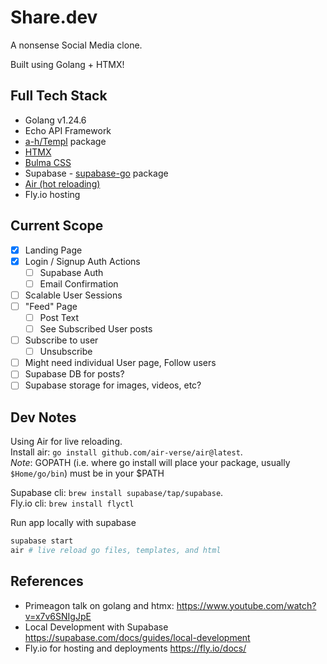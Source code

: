 # Share.dev

A nonsense Social Media clone.

Built using Golang + HTMX!

## Full Tech Stack

- Golang v1.24.6
- Echo API Framework
- [a-h/Templ](https://github.com/a-h/templ) package
- [HTMX](https://github.com/bigskysoftware/htmx)
- [Bulma CSS](https://github.com/jgthms/bulma)
- Supabase - [supabase-go](https://github.com/supabase-community/supabase-go) package
- [Air (hot reloading)](https://github.com/air-verse/air)
- Fly.io hosting

## Current Scope

- [x] Landing Page
- [x] Login / Signup Auth Actions
  - [ ] Supabase Auth
  - [ ] Email Confirmation
- [ ] Scalable User Sessions
- [ ] "Feed" Page
  - [ ] Post Text
  - [ ] See Subscribed User posts
- [ ] Subscribe to user
  - [ ] Unsubscribe
- [ ] Might need individual User page, Follow users
- [ ] Supabase DB for posts?
- [ ] Supabase storage for images, videos, etc?

## Dev Notes

Using Air for live reloading.  
Install air: `go install github.com/air-verse/air@latest`.  
_Note_: GOPATH (i.e. where go install will place your package, usually `$Home/go/bin`) must be in your $PATH  

Supabase cli: `brew install supabase/tap/supabase`.  
Fly.io cli: `brew install flyctl`

Run app locally with supabase

```sh
supabase start
air # live reload go files, templates, and html
```

## References

- Primeagon talk on golang and htmx: <https://www.youtube.com/watch?v=x7v6SNIgJpE>
- Local Development with Supabase <https://supabase.com/docs/guides/local-development>
- Fly.io for hosting and deployments <https://fly.io/docs/>
